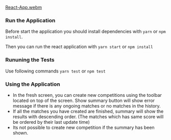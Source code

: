 
[React-App.webm](https://user-images.githubusercontent.com/4579970/230914266-2b4420a9-612c-41d5-9489-49bcd26531f8.webm)

### Run the Application
Before start the application you should install dependencies with
`yarn` or `npm install`.

Then you can run the react application with `yarn start` or `npm install`

### Rununing the Tests
Use following commands
`yarn test` or `npm test`

### Using the Application
* In the fresh screen, you can create new competitions using the toolbar located on top of the screen. Show summary button will show error message if there is any ongoing matches or no matches in the history.
* If all the matches you have created are finished, summary will show the results with descending order. (The matches which has same score will be ordered by their last update time)
* Its not possible to create new competition if the summary has been shown.
